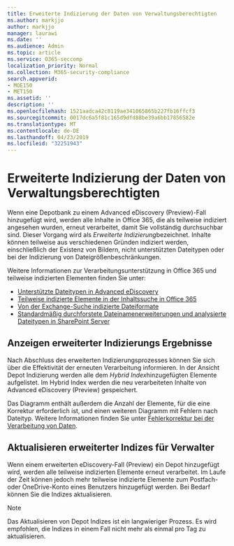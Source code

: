 ```yaml
---
title: Erweiterte Indizierung der Daten von Verwaltungsberechtigten
ms.author: markjjo
author: markjjo
manager: laurawi
ms.date: ''
ms.audience: Admin
ms.topic: article
ms.service: O365-seccomp
localization_priority: Normal
ms.collection: M365-security-compliance
search.appverid:
- MOE150
- MET150
ms.assetid: ''
description: ''
ms.openlocfilehash: 1521aadca42c8119ae341065865b227fb16ffcf3
ms.sourcegitcommit: 0017dc6a5f81c165d9dfd88be39a6bb17856582e
ms.translationtype: MT
ms.contentlocale: de-DE
ms.lasthandoff: 04/23/2019
ms.locfileid: "32251943"
---
```

# <a name="advanced-indexing-of-custodian-data"></a>Erweiterte Indizierung der Daten von Verwaltungsberechtigten

Wenn eine Depotbank zu einem Advanced eDiscovery (Preview)-Fall hinzugefügt wird, werden alle Inhalte in Office 365, die als teilweise indiziert angesehen wurden, erneut verarbeitet, damit Sie vollständig durchsuchbar sind.  Dieser Vorgang wird als *Erweiterte Indizierung*bezeichnet. Inhalte können teilweise aus verschiedenen Gründen indiziert werden, einschließlich der Existenz von Bildern, nicht unterstützten Dateitypen oder bei der Indizierung von Dateigrößenbeschränkungen.

Weitere Informationen zur Verarbeitungsunterstützung in Office 365 und teilweise indizierten Elementen finden Sie unter:

- [Unterstützte Dateitypen in Advanced eDiscovery](supported-filetypes-ediscovery20.md)
- [Teilweise indizierte Elemente in der Inhaltssuche in Office 365](https://docs.microsoft.com/en-us/office365/securitycompliance/partially-indexed-items-in-content-search)
- [Von der Exchange-Suche indizierte Dateiformate](https://docs.microsoft.com/en-us/exchange/file-formats-indexed-by-exchange-search-exchange-2013-help)
- [Standardmäßig durchforstete Dateinamenerweiterungen und analysierte Dateitypen in SharePoint Server](https://docs.microsoft.com/en-us/SharePoint/technical-reference/default-crawled-file-name-extensions-and-parsed-file-types)

## <a name="viewing-advanced-indexing-results"></a>Anzeigen erweiterter Indizierungs Ergebnisse

Nach Abschluss des erweiterten Indizierungsprozesses können Sie sich über die Effektivität der erneuten Verarbeitung informieren.  In der Ansicht Depot Indizierung werden alle dem *Hybrid Index*hinzugefügten Elemente aufgelistet.  Im Hybrid Index werden die neu verarbeiteten Inhalte von Advanced eDiscovery (Preview) gespeichert.

Das Diagramm enthält außerdem die Anzahl der Elemente, für die eine Korrektur erforderlich ist, und einen weiteren Diagramm mit Fehlern nach Dateityp. Weitere Informationen finden Sie unter [Fehlerkorrektur bei der Verarbeitung von Daten](error-remediation.md).

## <a name="updating-advanced-indexes-for-custodians"></a>Aktualisieren erweiterter Indizes für Verwalter

Wenn einem erweiterten eDiscovery-Fall (Preview) ein Depot hinzugefügt wird, werden alle teilweise indizierten Elemente erneut verarbeitet. Im Laufe der Zeit können jedoch mehr teilweise indizierte Elemente zum Postfach-oder OneDrive-Konto eines Benutzers hinzugefügt werden.  Bei Bedarf können Sie die Indizes aktualisieren.

> [!NOTE]
> Das Aktualisieren von Depot Indizes ist ein langwieriger Prozess. Es wird empfohlen, die Indizes in einem Fall nicht mehr als einmal pro Tag zu aktualisieren.
